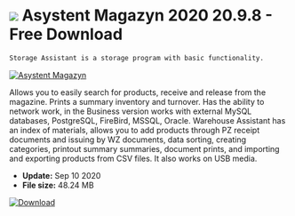 # ![](https://cdn.softexe.net/static/icon/win.gif) Asystent Magazyn 2020 20.9.8 - Free Download

```sh
Storage Assistant is a storage program with basic functionality.
```
[![Asystent Magazyn](https://gallery.dpcdn.pl/imgc/Tools/1895/g_-_420x350_1.5_-_x20110127145648_00.jpg)](https://softexe.net/win/business/management/asystent-magazyn:hdpp.html)

Allows you to easily search for products, receive and release from the magazine. Prints a summary inventory and turnover. Has the ability to network work, in the Business version works with external MySQL databases, PostgreSQL, FireBird, MSSQL, Oracle. Warehouse Assistant has an index of materials, allows you to add products through PZ receipt documents and issuing by WZ documents, data sorting, creating categories, printout summary summaries, document prints, and importing and exporting products from CSV files. It also works on USB media.


- **Update:** Sep 10 2020
- **File size:** 48.24 MB

[![Download](https://cdn.softexe.net/static/img/download.png)](https://softexe.net/win/business/management/asystent-magazyn:hdpp.html)

